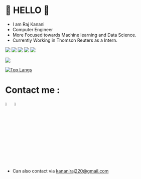 
# 🙏   HELLO 	🙏

 - I am Raj Kanani 
 - Computer Engineer
 - More Focused towards Machine learning and Data Science.
 - Currently Working in Thomson Reuters as a Intern.



![](https://img.shields.io/badge/Language-Java-informational?style=flat&logo=<LOGO_NAME>&logoColor=white&color=2bbc8a)
![](https://img.shields.io/badge/Language-python-informational?style=flat&logo=<LOGO_NAME>&logoColor=white&color=2bbc8a)
![](https://img.shields.io/badge/Database-Firebase-informational?style=flat&logo=<LOGO_NAME>&logoColor=white&color=2bbc8a)
![](https://img.shields.io/badge/MobileDev-Flutter-informational?style=flat&logo=<LOGO_NAME>&logoColor=white&color=2bbc8a)
![](https://img.shields.io/badge/MobileDev-Android-informational?style=flat&logo=<LOGO_NAME>&logoColor=white&color=2bbc8a)

<img src = "https://github-readme-stats.vercel.app/api?username=kananiraj&&show_icons=true&title_color=ffffff&icon_color=bb2acf&text_color=daf7dc&bg_color=151515">

[![Top Langs](https://github-readme-stats.vercel.app/api/top-langs/?username=kananiraj&layout=compact)](https://github.com/anuraghazra/github-readme-stats)

# Contact me :
<a href ="https://www.linkedin.com/in/raj-kanani-23005b183"><img src="https://www.vectorico.com/wp-content/uploads/2018/02/LinkedIn-Icon-Square-300x300.png" width="5%" ></a>
<a href ="https://instagram.com/raj_kanan_i?igshid=aouwpttey420"><img src="https://parentzone.org.uk/sites/default/files/Instagram%20logo.jpg" width="5%" ></a>
 - Can also contact via kananiraj220@gmail.com
